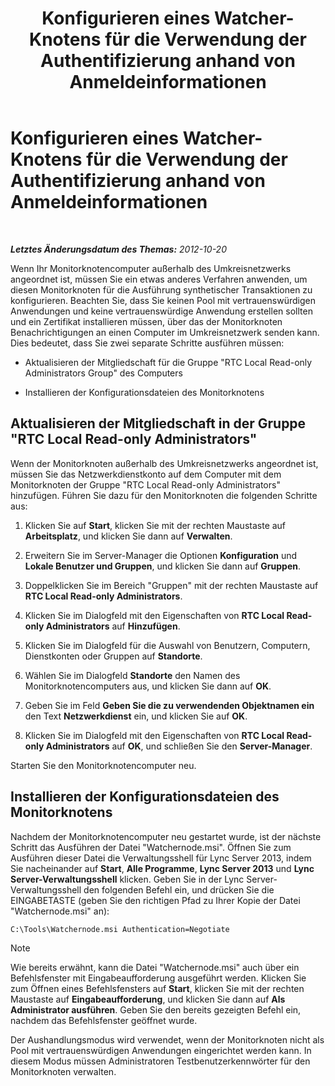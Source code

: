 ﻿---
title: Konfigurieren eines Watcher-Knotens für die Verwendung der Authentifizierung anhand von Anmeldeinformationen
TOCTitle: Konfigurieren eines Watcher-Knotens für die Verwendung der Authentifizierung anhand von Anmeldeinformationen
ms:assetid: 032e33f3-9483-42e6-a33c-347eb6779597
ms:mtpsurl: https://technet.microsoft.com/de-de/library/JJ204632(v=OCS.15)
ms:contentKeyID: 49293008
ms.date: 05/19/2016
mtps_version: v=OCS.15
ms.translationtype: HT
---

# Konfigurieren eines Watcher-Knotens für die Verwendung der Authentifizierung anhand von Anmeldeinformationen

 

_**Letztes Änderungsdatum des Themas:** 2012-10-20_

Wenn Ihr Monitorknotencomputer außerhalb des Umkreisnetzwerks angeordnet ist, müssen Sie ein etwas anderes Verfahren anwenden, um diesen Monitorknoten für die Ausführung synthetischer Transaktionen zu konfigurieren. Beachten Sie, dass Sie keinen Pool mit vertrauenswürdigen Anwendungen und keine vertrauenswürdige Anwendung erstellen sollten und ein Zertifikat installieren müssen, über das der Monitorknoten Benachrichtigungen an einen Computer im Umkreisnetzwerk senden kann. Dies bedeutet, dass Sie zwei separate Schritte ausführen müssen:

  - Aktualisieren der Mitgliedschaft für die Gruppe "RTC Local Read-only Administrators Group" des Computers

  - Installieren der Konfigurationsdateien des Monitorknotens

## Aktualisieren der Mitgliedschaft in der Gruppe "RTC Local Read-only Administrators"

Wenn der Monitorknoten außerhalb des Umkreisnetzwerks angeordnet ist, müssen Sie das Netzwerkdienstkonto auf dem Computer mit dem Monitorknoten der Gruppe "RTC Local Read-only Administrators" hinzufügen. Führen Sie dazu für den Monitorknoten die folgenden Schritte aus:

1.  Klicken Sie auf **Start**, klicken Sie mit der rechten Maustaste auf **Arbeitsplatz**, und klicken Sie dann auf **Verwalten**.

2.  Erweitern Sie im Server-Manager die Optionen **Konfiguration** und **Lokale Benutzer und Gruppen**, und klicken Sie dann auf **Gruppen**.

3.  Doppelklicken Sie im Bereich "Gruppen" mit der rechten Maustaste auf **RTC Local Read-only Administrators**.

4.  Klicken Sie im Dialogfeld mit den Eigenschaften von **RTC Local Read-only Administrators** auf **Hinzufügen**.

5.  Klicken Sie im Dialogfeld für die Auswahl von Benutzern, Computern, Dienstkonten oder Gruppen auf **Standorte**.

6.  Wählen Sie im Dialogfeld **Standorte** den Namen des Monitorknotencomputers aus, und klicken Sie dann auf **OK**.

7.  Geben Sie im Feld **Geben Sie die zu verwendenden Objektnamen ein** den Text **Netzwerkdienst** ein, und klicken Sie auf **OK**.

8.  Klicken Sie im Dialogfeld mit den Eigenschaften von **RTC Local Read-only Administrators** auf **OK**, und schließen Sie den **Server-Manager**.

Starten Sie den Monitorknotencomputer neu.

## Installieren der Konfigurationsdateien des Monitorknotens

Nachdem der Monitorknotencomputer neu gestartet wurde, ist der nächste Schritt das Ausführen der Datei "Watchernode.msi". Öffnen Sie zum Ausführen dieser Datei die Verwaltungsshell für Lync Server 2013, indem Sie nacheinander auf **Start**, **Alle Programme**, **Lync Server 2013** und **Lync Server-Verwaltungsshell** klicken. Geben Sie in der Lync Server-Verwaltungsshell den folgenden Befehl ein, und drücken Sie die EINGABETASTE (geben Sie den richtigen Pfad zu Ihrer Kopie der Datei "Watchernode.msi" an):

    C:\Tools\Watchernode.msi Authentication=Negotiate


> [!NOTE]
> Wie bereits erwähnt, kann die Datei "Watchernode.msi" auch über ein Befehlsfenster mit Eingabeaufforderung ausgeführt werden. Klicken Sie zum Öffnen eines Befehlsfensters auf <STRONG>Start</STRONG>, klicken Sie mit der rechten Maustaste auf <STRONG>Eingabeaufforderung</STRONG>, und klicken Sie dann auf <STRONG>Als Administrator ausführen</STRONG>. Geben Sie den bereits gezeigten Befehl ein, nachdem das Befehlsfenster geöffnet wurde.



Der Aushandlungsmodus wird verwendet, wenn der Monitorknoten nicht als Pool mit vertrauenswürdigen Anwendungen eingerichtet werden kann. In diesem Modus müssen Administratoren Testbenutzerkennwörter für den Monitorknoten verwalten.

